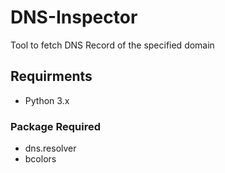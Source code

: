 # DNS-Inspector

Tool to fetch DNS Record of the specified domain

## Requirments 
- Python 3.x

### Package Required
- dns.resolver
- bcolors
